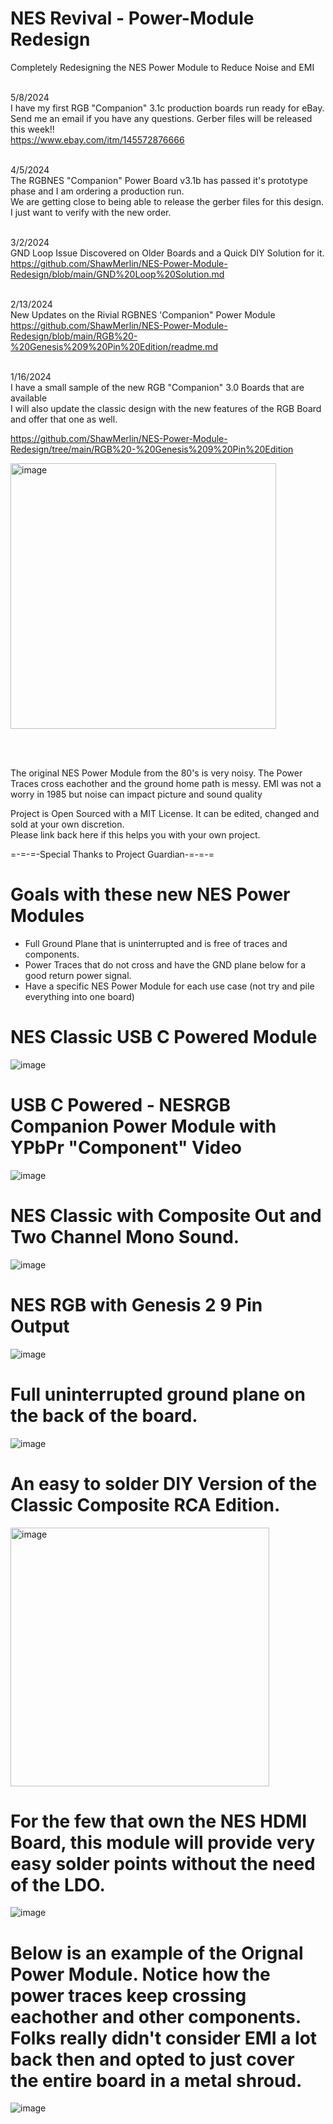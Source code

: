 # NES Revival - Power-Module Redesign
Completely Redesigning the NES Power Module to Reduce Noise and EMI <br>
 <br>

5/8/2024 <br>
I have my first RGB "Companion" 3.1c production boards run ready for eBay.  <br>
Send me an email if you have any questions.  Gerber files will be released this week!! <br>
https://www.ebay.com/itm/145572876666 <br> <br>

4/5/2024 <br>
The RGBNES "Companion" Power Board v3.1b has passed it's prototype phase and I am ordering a production run. <br>
We are getting close to being able to release the gerber files for this design.  I just want to verify with the new order. <br> <br>

3/2/2024  <br>
GND Loop Issue Discovered on Older Boards and a Quick DIY Solution for it. <br>
https://github.com/ShawMerlin/NES-Power-Module-Redesign/blob/main/GND%20Loop%20Solution.md <br> <br>

2/13/2024 <br>
New Updates on the Rivial RGBNES 'Companion" Power Module <br>
https://github.com/ShawMerlin/NES-Power-Module-Redesign/blob/main/RGB%20-%20Genesis%209%20Pin%20Edition/readme.md <br> <br>

1/16/2024  <br>
I have a small sample of the new RGB "Companion" 3.0 Boards that are available  <br>
I will also update the classic design with the new features of the RGB Board and offer that one as well. <br>

https://github.com/ShawMerlin/NES-Power-Module-Redesign/tree/main/RGB%20-%20Genesis%209%20Pin%20Edition  <br>

<img width="425" alt="image" src="https://github.com/ShawMerlin/NES-Power-Module-Redesign/assets/70423454/af423b35-70f9-44ad-add4-83424039629f">

<br> <br>

The original NES Power Module from the 80's is very noisy.  The Power Traces cross eachother and the ground home path is messy.
EMI was not a worry in 1985 but noise can impact picture and sound quality

Project is Open Sourced with a MIT License. It can be edited, changed and sold at your own discretion.  
Please link back here if this helps you with your own project.

=-=-=-Special Thanks to Project Guardian-=-=-=

# Goals with these new NES Power Modules
- Full Ground Plane that is uninterrupted and is free of traces and components.
- Power Traces that do not cross and have the GND plane below for a good return power signal.
- Have a specific NES Power Module for each use case (not try and pile everything into one board)

# NES Classic USB C Powered Module
![image](https://user-images.githubusercontent.com/70423454/218329070-949a418e-abe6-4502-98c1-52825bb83cc2.png)

# USB C Powered - NESRGB Companion Power Module with YPbPr "Component" Video
![image](https://user-images.githubusercontent.com/70423454/222496031-472e9dfb-1a86-4818-8382-9c7ba2a242c9.png)

# NES Classic with Composite Out and Two Channel Mono Sound.
![image](https://user-images.githubusercontent.com/70423454/222495383-a3cf528f-f45c-4dce-8eab-32bfaa3d9db7.png)

# NES RGB with Genesis 2 9 Pin Output
![image](https://user-images.githubusercontent.com/70423454/222492542-76702977-732b-44fb-bf1c-827be4a234ed.png)

# Full uninterrupted ground plane on the back of the board.
![image](https://user-images.githubusercontent.com/70423454/179363800-cb818a45-c4a4-4a72-b937-716b4586f864.png)


# An easy to solder DIY Version of the Classic Composite RCA Edition.
<img width="414" alt="image" src="https://github.com/ShawMerlin/NES-Power-Module-Redesign/assets/70423454/4148b3db-3798-4ebb-8128-533798df1b0b">


# For the few that own the NES HDMI Board, this module will provide very easy solder points without the need of the LDO.
![image](https://user-images.githubusercontent.com/70423454/185999783-296dcafc-dfe5-4f3a-911b-82fa9e63dd2f.png)


# Below is an example of the Orignal Power Module.  Notice how the power traces keep crossing eachother and other components. Folks really didn't consider EMI a lot back then and opted to just cover the entire board in a metal shroud.

![image](https://user-images.githubusercontent.com/70423454/189474492-a8b75d50-ffc9-4e5b-844f-7f16a31056be.png)



